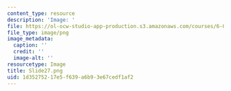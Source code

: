 ```yaml
---
content_type: resource
description: 'Image: '
file: https://ol-ocw-studio-app-production.s3.amazonaws.com/courses/6-004-computation-structures-spring-2017/1d35275217e5f639a6b93e67cedf1af2_Slide27.png
file_type: image/png
image_metadata:
  caption: ''
  credit: ''
  image-alt: ''
resourcetype: Image
title: Slide27.png
uid: 1d352752-17e5-f639-a6b9-3e67cedf1af2
---
```

